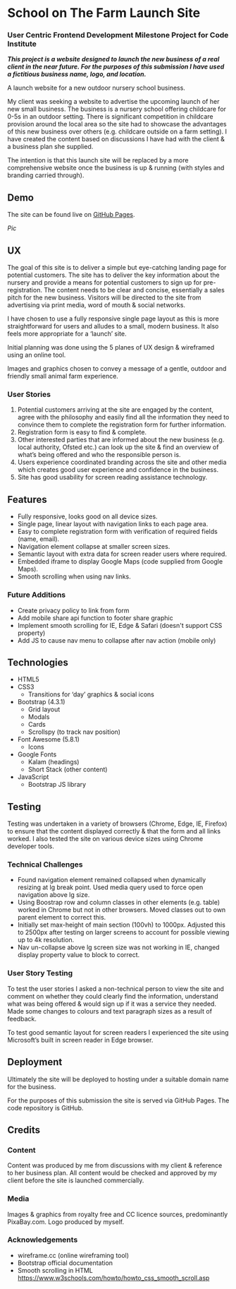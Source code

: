 # School on The Farm Launch Site
### User Centric Frontend Development Milestone Project for Code Institute
**_This project is a website designed to launch the new business of a real client in the near future. For the purposes of this submission I have used a fictitious business name, logo, and location._**

A launch website for a new outdoor nursery school business.

My client was seeking a website to advertise the upcoming launch of her new small business. The business is a nursery school offering childcare for 0-5s in an outdoor setting. There is significant competition in childcare provision around the local area so the site had to showcase the advantages of this new business over others (e.g. childcare outside on a farm setting). I have created the content based on discussions I have had with the client & a business plan she supplied.

The intention is that this launch site will be replaced by a more comprehensive website once the business is up & running (with styles and branding carried through).
## Demo
The site can be found live on [GitHub Pages](https://davebland.github.io/school-on-the-farm/).

*Pic*

## UX
The goal of this site is to deliver a simple but eye-catching landing page for potential customers. The site has to deliver the key information about the nursery and provide a means for potential customers to sign up for pre-registration. The content needs to be clear and concise, essentially a sales pitch for the new business. Visitors will be directed to the site from advertising via print media, word of mouth & social networks.

I have chosen to use a fully responsive single page layout as this is more straightforward for users and alludes to a small, modern business. It also feels more appropriate for a ‘launch’ site.

Initial planning was done using the 5 planes of UX design & wireframed using an online tool.

Images and graphics chosen to convey a message of a gentle, outdoor and friendly small animal farm experience.
### User Stories
1. Potential customers arriving at the site are engaged by the content, agree with the philosophy and easily find all the information they need to convince them to complete the registration form for further information.
2. Registration form is easy to find & complete.
3. Other interested parties that are informed about the new business (e.g. local authority, Ofsted etc.) can look up the site & find an overview of what’s being offered and who the responsible person is.
4. Users experience coordinated branding across the site and other media which creates good user experience and confidence in the business.
5. Site has good usability for screen reading assistance technology.
## Features
- Fully responsive, looks good on all device sizes.
- Single page, linear layout with navigation links to each page area.
- Easy to complete registration form with verification of required fields (name, email).
- Navigation element collapse at smaller screen sizes.
- Semantic layout with extra data for screen reader users where required.
- Embedded iframe to display Google Maps (code supplied from Google Maps).
- Smooth scrolling when using nav links.
### Future Additions
- Create privacy policy to link from form
- Add mobile share api function to footer share graphic
- Implement smooth scrolling for IE, Edge & Safari (doesn't support CSS property)
- Add JS to cause nav menu to collapse after nav action (mobile only)
## Technologies
- HTML5
- CSS3
    - Transitions for ‘day’ graphics & social icons
- Bootstrap (4.3.1)
	- Grid layout
	- Modals
	- Cards
	- Scrollspy (to track nav position)
- Font Awesome (5.8.1)
	- Icons
- Google Fonts
	- Kalam (headings)
	- Short Stack (other content)
- JavaScript
	- Bootstrap JS library
## Testing
Testing was undertaken in a variety of browsers (Chrome, Edge, IE, Firefox) to ensure that the content displayed correctly & that the form and all links worked. I also tested the site on various device sizes using Chrome developer tools.
### Technical Challenges
- Found navigation element remained collapsed when dynamically resizing at lg break point. Used media query used to force open navigation above lg size.
- Using Boostrap row and column classes in other elements (e.g. table) worked in Chrome but not in other browsers. Moved classes out to own parent element to correct this.
- Initially set max-height of main section (100vh) to 1000px. Adjusted this to 2500px after testing on larger screens to account for possible viewing up to 4k resolution.
- Nav un-collapse above lg screen size was not working in IE, changed display property value to block to correct.
### User Story Testing
To test the user stories I asked a non-technical person to view the site and comment on whether they could clearly find the information, understand what was being offered & would sign up if it was a service they needed. Made some changes to colours and text paragraph sizes as a result of feedback.

To test good semantic layout for screen readers I experienced the site using Microsoft’s built in screen reader in Edge browser.
## Deployment
Ultimately the site will be deployed to hosting under a suitable domain name for the business.

For the purposes of this submission the site is served via GitHub Pages. The code repository is GitHub.
## Credits
### Content
Content was produced by me from discussions with my client & reference to her business plan. All content would be checked and approved by my client before the site is launched commercially.
### Media
Images & graphics from royalty free and CC licence sources, predominantly PixaBay.com. Logo produced by myself.
### Acknowledgements
- wireframe.cc (online wireframing tool)
- Bootstrap official documentation
- Smooth scrolling in HTML https://www.w3schools.com/howto/howto_css_smooth_scroll.asp